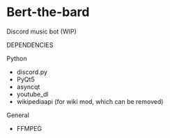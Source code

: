 # Bert-the-bard
 Discord music bot
 (WIP)



DEPENDENCIES

Python
- discord.py
- PyQt5
- asyncqt
- youtube_dl
- wikipediaapi (for wiki mod, which can be removed)

General
- FFMPEG


